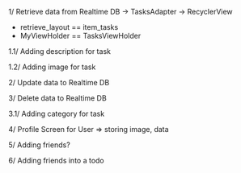 1/ Retrieve data from Realtime DB -> TasksAdapter -> RecyclerView

- retrieve_layout == item_tasks
- MyViewHolder == TasksViewHolder

1.1/ Adding description for task

1.2/ Adding image for task



2/ Update data to Realtime DB


3/ Delete data to Realtime DB

3.1/ Adding category for task


4/ Profile Screen for User => storing image, data

5/ Adding friends?

6/ Adding friends into a todo